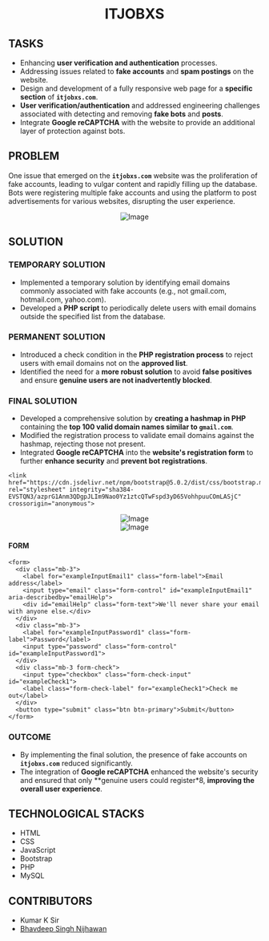 <h1 align="center">ITJOBXS</h1>

## TASKS

- Enhancing **user verification and authentication** processes.
- Addressing issues related to **fake accounts** and **spam postings** on the website.
- Design and development of a fully responsive web page for a **specific section** of **`itjobxs.com`**.
- **User verification/authentication** and addressed engineering challenges associated with detecting and removing **fake bots** and **posts**.
- Integrate **Google reCAPTCHA** with the website to provide an additional layer of protection against bots.

## PROBLEM

One issue that emerged on the **`itjobxs.com`** website was the proliferation of fake accounts, leading to vulgar content and rapidly filling up the database. Bots were registering multiple fake accounts and using the platform to post advertisements for various websites, disrupting the user experience.

<div align="center">
  <img src="https://github.com/BhavdeepSinghNijhawan/ITJOBXS-Internship/assets/143419096/000ccaf9-ed38-4b14-b009-aa873f2cac0a" alt="Image">
</div>

## SOLUTION

### TEMPORARY SOLUTION

- Implemented a temporary solution by identifying email domains commonly associated with fake accounts (e.g., not gmail.com, hotmail.com, yahoo.com).
- Developed a **PHP script** to periodically delete users with email domains outside the specified list from the database.

### PERMANENT SOLUTION

- Introduced a check condition in the **PHP registration process** to reject users with email domains not on the **approved list**.
- Identified the need for a **more robust solution** to avoid **false positives** and ensure **genuine users are not inadvertently blocked**.

### FINAL SOLUTION

- Developed a comprehensive solution by **creating a hashmap in PHP** containing the **top 100 valid domain names similar to `gmail.com`**.
- Modified the registration process to validate email domains against the hashmap, rejecting those not present.
- Integrated **Google reCAPTCHA** into the **website's registration form** to further **enhance security** and **prevent bot registrations**.

```
<link href="https://cdn.jsdelivr.net/npm/bootstrap@5.0.2/dist/css/bootstrap.min.css" rel="stylesheet" integrity="sha384-EVSTQN3/azprG1Anm3QDgpJLIm9Nao0Yz1ztcQTwFspd3yD65VohhpuuCOmLASjC" crossorigin="anonymous">
```

<div align="center">
  <img src="https://github.com/BhavdeepSinghNijhawan/ITJOBXS-Internship/assets/143419096/fa64e06f-f8e8-4f15-9e5c-e1fb4d2fce3d" alt="Image">
</div>

<div align="center">
  <img src="https://github.com/BhavdeepSinghNijhawan/ITJOBXS-Internship/assets/143419096/95c5a1aa-4052-4b03-a701-56ecdeed3c71" alt="Image">
</div>

#### FORM

```
<form>
  <div class="mb-3">
    <label for="exampleInputEmail1" class="form-label">Email address</label>
    <input type="email" class="form-control" id="exampleInputEmail1" aria-describedby="emailHelp">
    <div id="emailHelp" class="form-text">We'll never share your email with anyone else.</div>
  </div>
  <div class="mb-3">
    <label for="exampleInputPassword1" class="form-label">Password</label>
    <input type="password" class="form-control" id="exampleInputPassword1">
  </div>
  <div class="mb-3 form-check">
    <input type="checkbox" class="form-check-input" id="exampleCheck1">
    <label class="form-check-label" for="exampleCheck1">Check me out</label>
  </div>
  <button type="submit" class="btn btn-primary">Submit</button>
</form>
```

### OUTCOME

- By implementing the final solution, the presence of fake accounts on **`itjobxs.com`** reduced significantly.
- The integration of **Google reCAPTCHA** enhanced the website's security and ensured that only **genuine users could register*8, **improving the overall user experience**.

## TECHNOLOGICAL STACKS

- HTML
- CSS
- JavaScript
- Bootstrap
- PHP
- MySQL

## CONTRIBUTORS

- Kumar K Sir
- [Bhavdeep Singh Nijhawan](https://www.linkedin.com/in/bhavdeep-singh-nijhawan-739634280)
